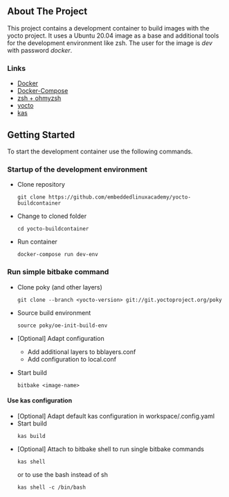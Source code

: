 ## About The Project

This project contains a development container to build images with the yocto
project.
It uses a Ubuntu 20.04 image as a base and additional tools for the
development environment like zsh.
The user for the image is *dev* with password *docker*.

### Links

* [Docker](https://docker.com)
* [Docker-Compose](https://github.com/docker/compose)
* [zsh + ohmyzsh](https://github.com/ohmyzsh/ohmyzsh)
* [yocto](https://yoctoproject.org)
* [kas](https://github.com/siemens/kas)


## Getting Started

To start the development container use the following commands.

### Startup of the development environment

* Clone repository
    ```
    git clone https://github.com/embeddedlinuxacademy/yocto-buildcontainer
    ```

* Change to cloned folder
    ```
    cd yocto-buildcontainer
    ```

* Run container
    ```
    docker-compose run dev-env 
    ```

### Run simple bitbake command
* Clone poky (and other layers)
    ```
    git clone --branch <yocto-version> git://git.yoctoproject.org/poky
    ```
* Source build environment
    ```
    source poky/oe-init-build-env
    ```
* [Optional] Adapt configuration
  * Add additional layers to bblayers.conf
  * Add configuration to local.conf

* Start build
    ```
    bitbake <image-name>
    ```

#### Use kas configuration
* [Optional] Adapt default kas configuration in workspace/.config.yaml
* Start build
    ```
    kas build
    ```
* [Optional] Attach to bitbake shell to run single bitbake commands
    ```
    kas shell
    ```
  or to use the bash instead of sh
    ```
    kas shell -c /bin/bash
    ```
